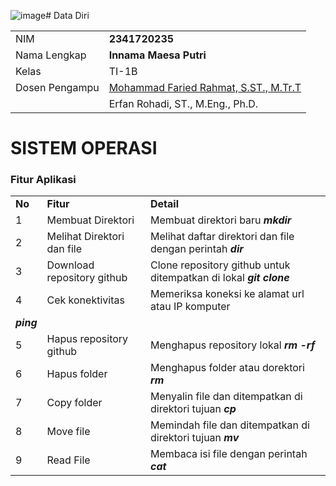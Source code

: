 ![image](https://github.com/sukinnamz/UAS-SISTEMOPERASI/assets/96225741/0d96a1c3-77f1-4260-916e-e3a50807f0f7)# Data Diri

|  |  |
|--|--|
| NIM | **2341720235** |
| Nama Lengkap | **Innama Maesa Putri** |
| Kelas | TI-1B |
| Dosen Pengampu | [Mohammad Faried Rahmat, S.ST., M.Tr.T](https://github.com/mrhmt80) |
|                | Erfan Rohadi, ST., M.Eng., Ph.D.

# SISTEM OPERASI
### Fitur Aplikasi
|  |  |  |
|--|--|--|
|**No**| **Fitur** | **Detail** |
| 1 | Membuat Direktori | Membuat direktori baru  ***mkdir*** |
| 2 | Melihat Direktori dan file | Melihat daftar direktori dan file dengan perintah  ***dir*** |
| 3 | Download repository github | Clone repository github untuk ditempatkan di lokal  ***git clone*** |
| 4 | Cek konektivitas | Memeriksa koneksi ke alamat url atau IP komputer
***ping*** |
| 5 | Hapus repository github | Menghapus repository lokal ***rm -rf*** |
| 6 | Hapus folder | Menghapus folder atau dorektori ***rm*** |
| 7 | Copy folder | Menyalin file dan ditempatkan di direktori tujuan ***cp*** |
| 8 |Move file | Memindah file dan ditempatkan di direktori tujuan ***mv*** |
| 9 | Read File | Membaca isi file dengan perintah ***cat*** |
